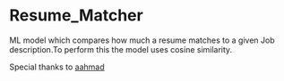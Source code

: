 # Resume_Matcher
ML model which compares how much a resume matches to a given Job description.To perform this the model uses cosine similarity.

Special thanks to [aahmad](https://github.com/aahmad4)
